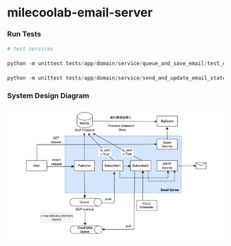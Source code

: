 # milecoolab-email-server

### Run Tests
```python
# test services

python -m unittest tests/app/domain/service/queue_and_save_email/test_queue_and_save_email.py

python -m unittest tests/app/domain/service/send_and_update_email_state/test_send_and_update_email_state.py
```

### System Design Diagram
![Example Image](./images/system_design_diagram.png)
